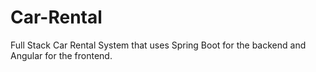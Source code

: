 # Car-Rental
Full Stack Car Rental System that uses Spring Boot for the backend and Angular for the frontend.
